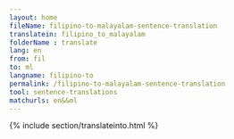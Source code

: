 ```yaml
---
layout: home
fileName: filipino-to-malayalam-sentence-translation
translatein: filipino_to_malayalam
folderName : translate
lang: en
from: fil
to: ml
langname: filipino-to
permalink: /filipino-to-malayalam-sentence-translation
tool: sentence-translations
matchurls: en&&ml
---
```

{% include section/translateinto.html %}
